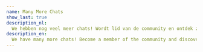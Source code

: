 ```yaml
---
name: Many More Chats
show_last: true
description_nl:
  We hebben nog veel meer chats! Wordt lid van de community en ontdek ze allemaal.
description_en:
  We have many more chats! Become a member of the community and discover them all.
---
```

